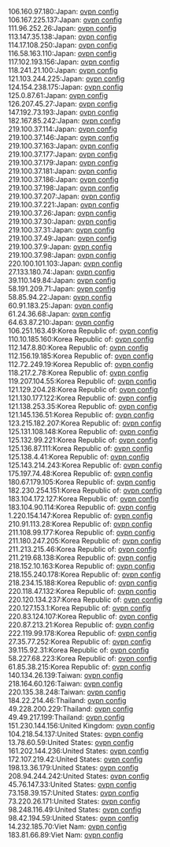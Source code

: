 106.160.97.180:Japan: [ovpn config](vpn/106_160_97_180.ovpn)  
106.167.225.137:Japan: [ovpn config](vpn/106_167_225_137.ovpn)  
111.96.252.26:Japan: [ovpn config](vpn/111_96_252_26.ovpn)  
113.147.35.138:Japan: [ovpn config](vpn/113_147_35_138.ovpn)  
114.17.108.250:Japan: [ovpn config](vpn/114_17_108_250.ovpn)  
116.58.163.110:Japan: [ovpn config](vpn/116_58_163_110.ovpn)  
117.102.193.156:Japan: [ovpn config](vpn/117_102_193_156.ovpn)  
118.241.21.100:Japan: [ovpn config](vpn/118_241_21_100.ovpn)  
121.103.244.225:Japan: [ovpn config](vpn/121_103_244_225.ovpn)  
124.154.238.175:Japan: [ovpn config](vpn/124_154_238_175.ovpn)  
125.0.87.61:Japan: [ovpn config](vpn/125_0_87_61.ovpn)  
126.207.45.27:Japan: [ovpn config](vpn/126_207_45_27.ovpn)  
147.192.73.193:Japan: [ovpn config](vpn/147_192_73_193.ovpn)  
182.167.85.242:Japan: [ovpn config](vpn/182_167_85_242.ovpn)  
219.100.37.114:Japan: [ovpn config](vpn/219_100_37_114.ovpn)  
219.100.37.146:Japan: [ovpn config](vpn/219_100_37_146.ovpn)  
219.100.37.163:Japan: [ovpn config](vpn/219_100_37_163.ovpn)  
219.100.37.177:Japan: [ovpn config](vpn/219_100_37_177.ovpn)  
219.100.37.179:Japan: [ovpn config](vpn/219_100_37_179.ovpn)  
219.100.37.181:Japan: [ovpn config](vpn/219_100_37_181.ovpn)  
219.100.37.186:Japan: [ovpn config](vpn/219_100_37_186.ovpn)  
219.100.37.198:Japan: [ovpn config](vpn/219_100_37_198.ovpn)  
219.100.37.207:Japan: [ovpn config](vpn/219_100_37_207.ovpn)  
219.100.37.221:Japan: [ovpn config](vpn/219_100_37_221.ovpn)  
219.100.37.26:Japan: [ovpn config](vpn/219_100_37_26.ovpn)  
219.100.37.30:Japan: [ovpn config](vpn/219_100_37_30.ovpn)  
219.100.37.31:Japan: [ovpn config](vpn/219_100_37_31.ovpn)  
219.100.37.49:Japan: [ovpn config](vpn/219_100_37_49.ovpn)  
219.100.37.9:Japan: [ovpn config](vpn/219_100_37_9.ovpn)  
219.100.37.98:Japan: [ovpn config](vpn/219_100_37_98.ovpn)  
220.100.101.103:Japan: [ovpn config](vpn/220_100_101_103.ovpn)  
27.133.180.74:Japan: [ovpn config](vpn/27_133_180_74.ovpn)  
39.110.149.84:Japan: [ovpn config](vpn/39_110_149_84.ovpn)  
58.191.209.71:Japan: [ovpn config](vpn/58_191_209_71.ovpn)  
58.85.94.22:Japan: [ovpn config](vpn/58_85_94_22.ovpn)  
60.91.183.25:Japan: [ovpn config](vpn/60_91_183_25.ovpn)  
61.24.36.68:Japan: [ovpn config](vpn/61_24_36_68.ovpn)  
64.63.87.210:Japan: [ovpn config](vpn/64_63_87_210.ovpn)  
106.251.163.49:Korea Republic of: [ovpn config](vpn/106_251_163_49.ovpn)  
110.10.185.160:Korea Republic of: [ovpn config](vpn/110_10_185_160.ovpn)  
112.147.8.80:Korea Republic of: [ovpn config](vpn/112_147_8_80.ovpn)  
112.156.19.185:Korea Republic of: [ovpn config](vpn/112_156_19_185.ovpn)  
112.72.249.19:Korea Republic of: [ovpn config](vpn/112_72_249_19.ovpn)  
118.217.2.78:Korea Republic of: [ovpn config](vpn/118_217_2_78.ovpn)  
119.207.104.55:Korea Republic of: [ovpn config](vpn/119_207_104_55.ovpn)  
121.129.204.28:Korea Republic of: [ovpn config](vpn/121_129_204_28.ovpn)  
121.130.177.122:Korea Republic of: [ovpn config](vpn/121_130_177_122.ovpn)  
121.138.253.35:Korea Republic of: [ovpn config](vpn/121_138_253_35.ovpn)  
121.145.136.51:Korea Republic of: [ovpn config](vpn/121_145_136_51.ovpn)  
123.215.182.207:Korea Republic of: [ovpn config](vpn/123_215_182_207.ovpn)  
125.131.108.148:Korea Republic of: [ovpn config](vpn/125_131_108_148.ovpn)  
125.132.99.221:Korea Republic of: [ovpn config](vpn/125_132_99_221.ovpn)  
125.136.87.111:Korea Republic of: [ovpn config](vpn/125_136_87_111.ovpn)  
125.138.4.41:Korea Republic of: [ovpn config](vpn/125_138_4_41.ovpn)  
125.143.214.243:Korea Republic of: [ovpn config](vpn/125_143_214_243.ovpn)  
175.197.74.48:Korea Republic of: [ovpn config](vpn/175_197_74_48.ovpn)  
180.67.179.105:Korea Republic of: [ovpn config](vpn/180_67_179_105.ovpn)  
182.230.254.151:Korea Republic of: [ovpn config](vpn/182_230_254_151.ovpn)  
183.104.172.127:Korea Republic of: [ovpn config](vpn/183_104_172_127.ovpn)  
183.104.90.114:Korea Republic of: [ovpn config](vpn/183_104_90_114.ovpn)  
1.220.154.147:Korea Republic of: [ovpn config](vpn/1_220_154_147.ovpn)  
210.91.113.28:Korea Republic of: [ovpn config](vpn/210_91_113_28.ovpn)  
211.108.99.177:Korea Republic of: [ovpn config](vpn/211_108_99_177.ovpn)  
211.180.247.205:Korea Republic of: [ovpn config](vpn/211_180_247_205.ovpn)  
211.213.215.46:Korea Republic of: [ovpn config](vpn/211_213_215_46.ovpn)  
211.219.68.138:Korea Republic of: [ovpn config](vpn/211_219_68_138.ovpn)  
218.152.10.163:Korea Republic of: [ovpn config](vpn/218_152_10_163.ovpn)  
218.155.240.178:Korea Republic of: [ovpn config](vpn/218_155_240_178.ovpn)  
218.234.15.188:Korea Republic of: [ovpn config](vpn/218_234_15_188.ovpn)  
220.118.47.132:Korea Republic of: [ovpn config](vpn/220_118_47_132.ovpn)  
220.120.134.237:Korea Republic of: [ovpn config](vpn/220_120_134_237.ovpn)  
220.127.153.1:Korea Republic of: [ovpn config](vpn/220_127_153_1.ovpn)  
220.83.124.107:Korea Republic of: [ovpn config](vpn/220_83_124_107.ovpn)  
220.87.213.21:Korea Republic of: [ovpn config](vpn/220_87_213_21.ovpn)  
222.119.99.178:Korea Republic of: [ovpn config](vpn/222_119_99_178.ovpn)  
27.35.77.252:Korea Republic of: [ovpn config](vpn/27_35_77_252.ovpn)  
39.115.92.31:Korea Republic of: [ovpn config](vpn/39_115_92_31.ovpn)  
58.227.68.223:Korea Republic of: [ovpn config](vpn/58_227_68_223.ovpn)  
61.85.38.215:Korea Republic of: [ovpn config](vpn/61_85_38_215.ovpn)  
140.134.26.139:Taiwan: [ovpn config](vpn/140_134_26_139.ovpn)  
218.164.60.126:Taiwan: [ovpn config](vpn/218_164_60_126.ovpn)  
220.135.38.248:Taiwan: [ovpn config](vpn/220_135_38_248.ovpn)  
184.22.214.46:Thailand: [ovpn config](vpn/184_22_214_46.ovpn)  
49.228.200.229:Thailand: [ovpn config](vpn/49_228_200_229.ovpn)  
49.49.217.199:Thailand: [ovpn config](vpn/49_49_217_199.ovpn)  
151.230.144.156:United Kingdom: [ovpn config](vpn/151_230_144_156.ovpn)  
104.218.54.137:United States: [ovpn config](vpn/104_218_54_137.ovpn)  
13.78.60.59:United States: [ovpn config](vpn/13_78_60_59.ovpn)  
161.202.144.236:United States: [ovpn config](vpn/161_202_144_236.ovpn)  
172.107.219.42:United States: [ovpn config](vpn/172_107_219_42.ovpn)  
198.13.36.179:United States: [ovpn config](vpn/198_13_36_179.ovpn)  
208.94.244.242:United States: [ovpn config](vpn/208_94_244_242.ovpn)  
45.76.147.33:United States: [ovpn config](vpn/45_76_147_33.ovpn)  
73.158.39.157:United States: [ovpn config](vpn/73_158_39_157.ovpn)  
73.220.26.171:United States: [ovpn config](vpn/73_220_26_171.ovpn)  
98.248.116.49:United States: [ovpn config](vpn/98_248_116_49.ovpn)  
98.42.194.59:United States: [ovpn config](vpn/98_42_194_59.ovpn)  
14.232.185.70:Viet Nam: [ovpn config](vpn/14_232_185_70.ovpn)  
183.81.66.89:Viet Nam: [ovpn config](vpn/183_81_66_89.ovpn)  

